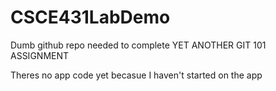 # CSCE431LabDemo
Dumb github repo needed to complete YET ANOTHER GIT 101 ASSIGNMENT


Theres no app code yet becasue I haven't started on the app